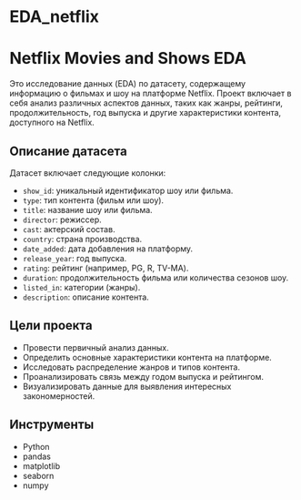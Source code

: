 # EDA_netflix
# Netflix Movies and Shows EDA

Это исследование данных (EDA) по датасету, содержащему информацию о фильмах и шоу на платформе Netflix. Проект включает в себя анализ различных аспектов данных, таких как жанры, рейтинги, продолжительность, год выпуска и другие характеристики контента, доступного на Netflix.

## Описание датасета

Датасет включает следующие колонки:
- `show_id`: уникальный идентификатор шоу или фильма.
- `type`: тип контента (фильм или шоу).
- `title`: название шоу или фильма.
- `director`: режиссер.
- `cast`: актерский состав.
- `country`: страна производства.
- `date_added`: дата добавления на платформу.
- `release_year`: год выпуска.
- `rating`: рейтинг (например, PG, R, TV-MA).
- `duration`: продолжительность фильма или количества сезонов шоу.
- `listed_in`: категории (жанры).
- `description`: описание контента.

## Цели проекта

- Провести первичный анализ данных.
- Определить основные характеристики контента на платформе.
- Исследовать распределение жанров и типов контента.
- Проанализировать связь между годом выпуска и рейтингом.
- Визуализировать данные для выявления интересных закономерностей.

## Инструменты

- Python
- pandas
- matplotlib
- seaborn
- numpy

